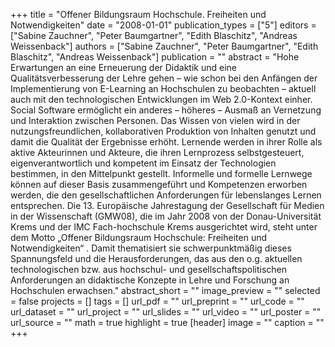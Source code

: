 +++
title = "Offener Bildungsraum Hochschule. Freiheiten und Notwendigkeiten"
date = "2008-01-01"
publication_types = ["5"]
editors = ["Sabine Zauchner", "Peter Baumgartner", "Edith Blaschitz", "Andreas Weissenback"]
authors = ["Sabine Zauchner", "Peter Baumgartner", "Edith Blaschitz", "Andreas Weissenback"]
publication = ""
abstract = "Hohe Erwartungen an eine Erneuerung der Didaktik und eine Qualitätsverbesserung der Lehre gehen – wie schon bei den Anfängen der Implementierung von E-Learning an Hochschulen zu beobachten – aktuell auch mit den technologischen Entwicklungen im Web 2.0-Kontext einher. Social Software ermöglicht ein anderes – höheres – Ausmaß an Vernetzung und Interaktion zwischen Personen. Das Wissen von vielen wird in der nutzungsfreundlichen, kollaborativen Produktion von Inhalten genutzt und damit die Qualität der Ergebnisse erhöht. Lernende werden in ihrer Rolle als aktive Akteurinnen und Akteure, die ihren Lernprozess selbstgesteuert, eigenverantwortlich und kompetent im Einsatz der Technologien bestimmen, in den Mittelpunkt gestellt. Informelle und formelle Lernwege können auf dieser Basis zusammengeführt und Kompetenzen erworben werden, die den gesellschaftlichen Anforderungen für lebenslanges Lernen entsprechen. Die 13. Europäische Jahrestagung der Gesellschaft für Medien in der Wissenschaft (GMW08), die im Jahr 2008 von der Donau-Universität Krems und der IMC Fach-hochschule Krems ausgerichtet wird, steht unter dem Motto „Offener Bildungsraum Hochschule: Freiheiten und Notwendigkeiten“ . Damit thematisiert sie schwerpunktmäßig dieses Spannungsfeld und die Herausforderungen, das aus den o.g. aktuellen technologischen bzw. aus hochschul- und gesellschaftspolitischen Anforderungen an didaktische Konzepte in Lehre und Forschung an Hochschulen erwachsen."
abstract_short = ""
image_preview = ""
selected = false
projects = []
tags = []
url_pdf = ""
url_preprint = ""
url_code = ""
url_dataset = ""
url_project = ""
url_slides = ""
url_video = ""
url_poster = ""
url_source = ""
math = true
highlight = true
[header]
image = ""
caption = ""
+++
